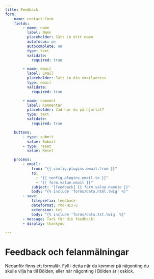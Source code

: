 ```yaml
---
title: Feedback
form:
    name: contact-form
    fields:
        - name: name
          label: Namn
          placeholder: Sätt in ditt namn
          autofocus: on
          autocomplete: on
          type: text
          validate:
            required: true

        - name: email
          label: Email
          placeholder: Sätt in din emailadress
          type: email
          validate:
            required: true

        - name: comment
          label: Kommentar
          placeholder: Vad har du på hjärtat?
          type: text
          validate:
            required: true

    buttons:
        - type: submit
          value: Submit
        - type: reset
          value: Reset

    process:
        - email:
            from: "{{ config.plugins.email.from }}"
            to:
              - "{{ config.plugins.email.to }}"
              - "{{ form.value.email }}"
            subject: "[Feedback] {{ form.value.name|e }}"
            body: "{% include 'forms/data.html.twig' %}"
        - save:
            fileprefix: feedback-
            dateformat: Ymd-His-u
            extension: txt
            body: "{% include 'forms/data.txt.twig' %}"
        - message: Tack för din feedback!
        - display: thankyou

---
```


# Feedback och felanmälningar

Nedanför finns ett formulär. Fyll i detta när du kommer på någonting du skulle vilja ha till Bölden, eller när någonting i Bölden är i oskick.

